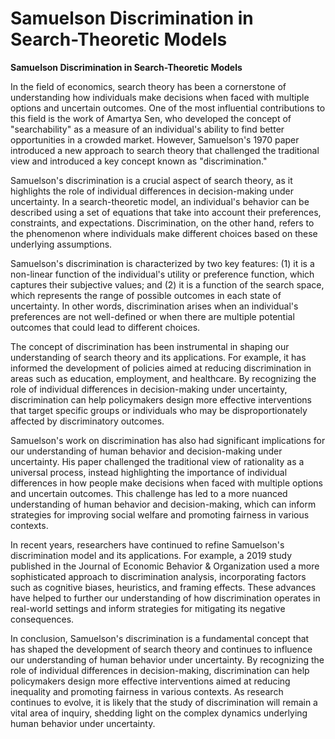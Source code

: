 # Samuelson Discrimination in Search-Theoretic Models

**Samuelson Discrimination in Search-Theoretic Models**

In the field of economics, search theory has been a cornerstone of understanding how individuals make decisions when faced with multiple options and uncertain outcomes. One of the most influential contributions to this field is the work of Amartya Sen, who developed the concept of "searchability" as a measure of an individual's ability to find better opportunities in a crowded market. However, Samuelson's 1970 paper introduced a new approach to search theory that challenged the traditional view and introduced a key concept known as "discrimination."

Samuelson's discrimination is a crucial aspect of search theory, as it highlights the role of individual differences in decision-making under uncertainty. In a search-theoretic model, an individual's behavior can be described using a set of equations that take into account their preferences, constraints, and expectations. Discrimination, on the other hand, refers to the phenomenon where individuals make different choices based on these underlying assumptions.

Samuelson's discrimination is characterized by two key features: (1) it is a non-linear function of the individual's utility or preference function, which captures their subjective values; and (2) it is a function of the search space, which represents the range of possible outcomes in each state of uncertainty. In other words, discrimination arises when an individual's preferences are not well-defined or when there are multiple potential outcomes that could lead to different choices.

The concept of discrimination has been instrumental in shaping our understanding of search theory and its applications. For example, it has informed the development of policies aimed at reducing discrimination in areas such as education, employment, and healthcare. By recognizing the role of individual differences in decision-making under uncertainty, discrimination can help policymakers design more effective interventions that target specific groups or individuals who may be disproportionately affected by discriminatory outcomes.

Samuelson's work on discrimination has also had significant implications for our understanding of human behavior and decision-making under uncertainty. His paper challenged the traditional view of rationality as a universal process, instead highlighting the importance of individual differences in how people make decisions when faced with multiple options and uncertain outcomes. This challenge has led to a more nuanced understanding of human behavior and decision-making, which can inform strategies for improving social welfare and promoting fairness in various contexts.

In recent years, researchers have continued to refine Samuelson's discrimination model and its applications. For example, a 2019 study published in the Journal of Economic Behavior & Organization used a more sophisticated approach to discrimination analysis, incorporating factors such as cognitive biases, heuristics, and framing effects. These advances have helped to further our understanding of how discrimination operates in real-world settings and inform strategies for mitigating its negative consequences.

In conclusion, Samuelson's discrimination is a fundamental concept that has shaped the development of search theory and continues to influence our understanding of human behavior under uncertainty. By recognizing the role of individual differences in decision-making, discrimination can help policymakers design more effective interventions aimed at reducing inequality and promoting fairness in various contexts. As research continues to evolve, it is likely that the study of discrimination will remain a vital area of inquiry, shedding light on the complex dynamics underlying human behavior under uncertainty.
